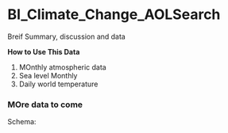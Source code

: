 # BI_Climate_Change_AOLSearch
Breif Summary, discussion and data

**How to Use This Data**

1. MOnthly atmospheric data
2. Sea level Monthly
3. Daily world temperature

### MOre data to come

Schema:


